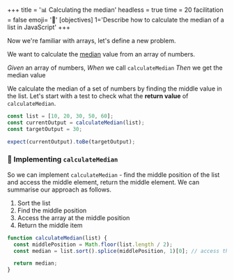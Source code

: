 +++
title = '📊 Calculating the median'
headless = true
time = 20
facilitation = false
emoji= '🧩'
[objectives]
1='Describe how to calculate the median of a list in JavaScript' 
+++

Now we're familiar with arrays, let's define a new problem.

We want to calculate the [median](https://www.bbc.co.uk/bitesize/guides/zwhgk2p/revision/2) value from an array of numbers.

_Given_ an array of numbers,
_When_ we call `calculateMedian`
_Then_ we get the median value

We calculate the median of a set of numbers by finding the middle value in the list.
Let's start with a test to check what the **return value** of `calculateMedian`.

```js
const list = [10, 20, 30, 50, 60];
const currentOutput = calculateMedian(list);
const targetOutput = 30;

expect(currentOutput).toBe(targetOutput);
```

### 🔨 Implementing `calculateMedian`

So we can implement `calculateMedian` - find the middle position of the list and access the middle element, return the middle element.
We can summarise our approach as follows.

1. Sort the list
2. Find the middle position
3. Access the array at the middle position
4. Return the middle item

```js
function calculateMedian(list) {
  const middlePosition = Math.floor(list.length / 2);
  const median = list.sort().splice(middlePosition, 1)[0]; // access the middle item in the list

  return median;
}
```
